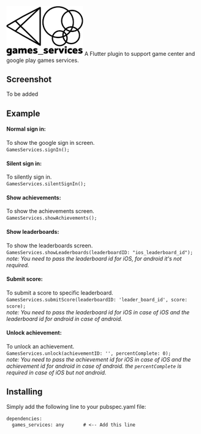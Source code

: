 <img src="https://github.com/Abedalkareem/games_services/raw/master/logo.png" width="200"/>
A Flutter plugin to support game center and google play games services.

## Screenshot
To be added

## Example
#### Normal sign in:
To show the google sign in screen. <br>
``` GamesServices.signIn(); ```

#### Silent sign in:
To silently sign in. <br>
``` GamesServices.silentSignIn(); ```

#### Show achievements:
To show the achievements screen. <br>
``` GamesServices.showAchievements(); ```

#### Show leaderboards:
To show the leaderboards screen. <br>
``` GamesServices.showLeaderboards(leaderboardID: "ios_leaderboard_id"); ``` <br>
*note: You need to pass the leaderboard id for iOS, for android it's not required.*

#### Submit score:
To submit a score to specific leaderboard. <br>
``` GamesServices.submitScore(leaderboardID: 'leader_board_id', score: score); ``` <br>
*note: You need to pass the leaderboard id for iOS in case of iOS and the leaderboard id for android in case of android.*

#### Unlock achievement:
To unlock an achievement. <br>
``` GamesServices.unlock(achievementID: '', percentComplete: 0); ``` <br>
*note: You need to pass the achievement id for iOS in case of iOS and the achievement id for android in case of android.
the ```percentComplete``` is required in case of iOS but not android.*

## Installing
Simply add the following line to your pubspec.yaml file:
```
dependencies:
  games_services: any       # <-- Add this line
```
